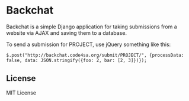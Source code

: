 Backchat
========

Backchat is a simple Django application for taking submissions
from a website via AJAX and saving them to a database.

To send a submission for PROJECT, use jQuery something like this:

    $.post("http://backchat.code4sa.org/submit/PROJECT/", {processData: false, data: JSON.stringify({foo: 2, bar: [2, 3]})});

License
-------

MIT License
